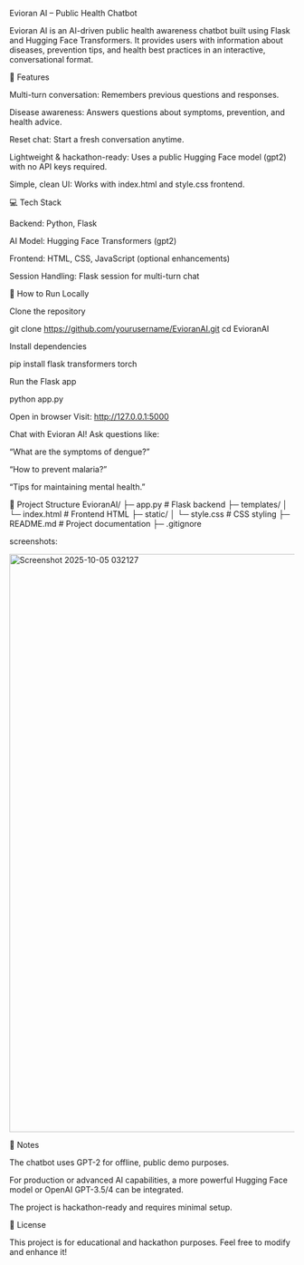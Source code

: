 Evioran AI – Public Health Chatbot

Evioran AI is an AI-driven public health awareness chatbot built using Flask and Hugging Face Transformers. It provides users with information about diseases, prevention tips, and health best practices in an interactive, conversational format.

🌟 Features

Multi-turn conversation: Remembers previous questions and responses.

Disease awareness: Answers questions about symptoms, prevention, and health advice.

Reset chat: Start a fresh conversation anytime.

Lightweight & hackathon-ready: Uses a public Hugging Face model (gpt2) with no API keys required.

Simple, clean UI: Works with index.html and style.css frontend.

💻 Tech Stack

Backend: Python, Flask

AI Model: Hugging Face Transformers (gpt2)

Frontend: HTML, CSS, JavaScript (optional enhancements)

Session Handling: Flask session for multi-turn chat

🚀 How to Run Locally

Clone the repository

git clone https://github.com/yourusername/EvioranAI.git
cd EvioranAI


Install dependencies

pip install flask transformers torch


Run the Flask app

python app.py


Open in browser
Visit: http://127.0.0.1:5000

Chat with Evioran AI!
Ask questions like:

“What are the symptoms of dengue?”

“How to prevent malaria?”

“Tips for maintaining mental health.”

📁 Project Structure
EvioranAI/
├─ app.py            # Flask backend
├─ templates/
│   └─ index.html    # Frontend HTML
├─ static/
│   └─ style.css     # CSS styling
├─ README.md         # Project documentation
├─ .gitignore

screenshots:

<img width="1920" height="1020" alt="Screenshot 2025-10-05 032127" src="https://github.com/user-attachments/assets/a1f60333-d661-40d0-b021-4e21f9275ff4" />


🔧 Notes

The chatbot uses GPT-2 for offline, public demo purposes.

For production or advanced AI capabilities, a more powerful Hugging Face model or OpenAI GPT-3.5/4 can be integrated.

The project is hackathon-ready and requires minimal setup.

📢 License

This project is for educational and hackathon purposes. Feel free to modify and enhance it!
